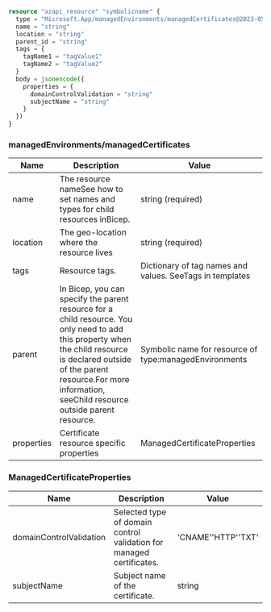 ```terraform
resource "azapi_resource" "symbolicname" {
  type = "Microsoft.App/managedEnvironments/managedCertificates@2023-05-01"
  name = "string"
  location = "string"
  parent_id = "string"
  tags = {
    tagName1 = "tagValue1"
    tagName2 = "tagValue2"
  }
  body = jsonencode({
    properties = {
      domainControlValidation = "string"
      subjectName = "string"
    }
  })
}

```

### managedEnvironments/managedCertificates

| Name | Description | Value |
|-|-|-|
| name | The resource nameSee how to set names and types for child resources inBicep. | string (required) |
| location | The geo-location where the resource lives | string (required) |
| tags | Resource tags. | Dictionary of tag names and values. SeeTags in templates |
| parent | In Bicep, you can specify the parent resource for a child resource. You only need to add this property when the child resource is declared outside of the parent resource.For more information, seeChild resource outside parent resource. | Symbolic name for resource of type:managedEnvironments |
| properties | Certificate resource specific properties | ManagedCertificateProperties |


### ManagedCertificateProperties

| Name | Description | Value |
|-|-|-|
| domainControlValidation | Selected type of domain control validation for managed certificates. | 'CNAME''HTTP''TXT' |
| subjectName | Subject name of the certificate. | string |


